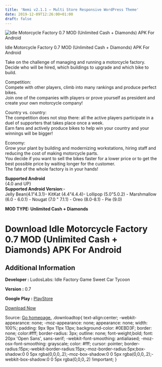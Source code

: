```yaml
---
title: 'Nemi v2.1.1 – Multi Store Responsive WordPress Theme'
date: 2019-12-09T12:26:00+01:00
draft: false
---
```


![Idle Motorcycle Factory 0.7 MOD (Unlimited Cash + Diamonds) APK For Android](https://i0.wp.com/apkhome.net/wp-content/uploads/2019/11/Idle-Motorcycle-Factory.png "Idle Motorcycle Factory 0.7 MOD (Unlimited Cash + Diamonds) APK For Android")

  

Idle Motorcycle Factory 0.7 MOD (Unlimited Cash + Diamonds) APK For Android

Take on the challenge of managing and running a motorcycle factory.  
Decide who will be hired, which buildings to upgrade and which bike to build.

Competition:  
Compete with other players, climb into many rankings and produce perfect bikes.  
Join one of the companies with players or prove yourself as president and create your own motorcycle company!

Country vs. country:  
The competition does not stop there: all the active players participate in a duel of supporters that takes place once a week.  
Earn fans and actively produce bikes to help win your country and your winnings will be bigger!

Economy:  
Grow your plant by building and modernizing workstations, hiring staff and reducing the cost of making motorcycle parts.  
You decide if you want to sell the bikes faster for a lower price or to get the best possible price by waiting longer for the customer.  
The fate of the whole factory is in your hands!

**Supported Android**  
{4.0 and UP}  
**Supported Android Version**:-  
Jelly Bean(4.1"4.3.1)- KitKat (4.4"4.4.4)- Lollipop (5.0"5.0.2) - Marshmallow (6.0 - 6.0.1) - Nougat (7.0 " 7.1.1) - Oreo (8.0-8.1) - Pie (9.0)

**MOD TYPE: Unlimited Cash + Diamonds**

Download Idle Motorcycle Factory 0.7 MOD (Unlimited Cash + Diamonds) APK For Android
====================================================================================

Additional Information
----------------------

**Developer :** LudosLabs: Idle Factory Game Sweet Car Tycoon

**Version :** 0.7

**Google Play :** [PlayStore](https://play.google.com/store/apps/details?id=com.ludoslabs.idlemotorcyclefactory)

  

[Download Now](https://store4app.co/post/idle-motorcycle-factory-0-7-mod-unlimited-cash-diamonds-apk-for-android_1574930218)

  
Source: [Go homepage.](https://store4app.co/post/idle-motorcycle-factory-0-7-mod-unlimited-cash-diamonds-apk-for-android_1574930218) .downloadtop{ text-align:center; -webkit-appearance: none; -moz-appearance: none; appearance: none; width: 100%; padding: 9px 9px 11px 13px; background-color: #0EBD3F; border: none; color:#fff; border-radius: 3px; outline: none; font-weight;bold; font: 20px 'Open Sans', sans-serif; -webkit-font-smoothing: antialiased; -moz-osx-font-smoothing: grayscale; color: #fff; cursor: pointer; border-radius:15px;-webkit-border-radius:15px;-moz-border-radius:5px;box-shadow:0 0 5px rgba(0,0,0,.2);-moz-box-shadow:0 0 5px rgba(0,0,0,.2);-webkit-box-shadow:0 0 5px rgba(0,0,0,.2) !important; }